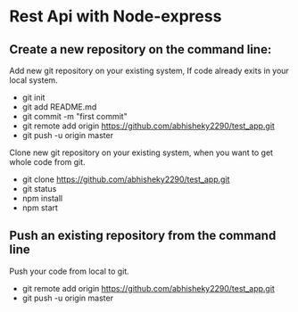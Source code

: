 # Rest Api with Node-express


## Create a new repository on the command line:

Add new git repository on your existing system, If code already exits in your local system.

* git init
* git add README.md
* git commit -m "first commit"
* git remote add origin https://github.com/abhisheky2290/test_app.git
* git push -u origin master

Clone new git repository on your existing system, when you want to get whole code from git.

* git clone https://github.com/abhisheky2290/test_app.git
* git status
* npm install
* npm start

## Push an existing repository from the command line

Push your code from local to git.

* git remote add origin https://github.com/abhisheky2290/test_app.git
* git push -u origin master

